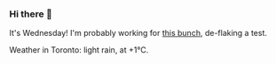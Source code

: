### Hi there :wave:

It's Wednesday! I'm probably working for [this bunch](https://github.com/kohofinancial), de-flaking a test.

Weather in Toronto: light rain, at +1°C.
